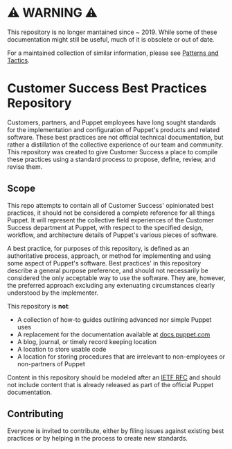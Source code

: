 # ⚠️ WARNING ⚠️

This repository is no longer mantained since ~ 2019. While some of these documentation might still be useful, much of it is obsolete or out of date.

For a maintained collection of similar information, please see [Patterns and Tactics](https://puppet.com/docs/patterns-and-tactics).

# Customer Success Best Practices Repository

Customers, partners, and Puppet employees have long sought standards for the implementation and configuration of Puppet's products and related software. These best practices are not official technical documentation, but rather a distillation of the collective experience of our team and community. This repository was created to give Customer Success a place to compile these practices using a standard process to propose, define, review, and revise them.

## Scope

This repo attempts to contain all of Customer Success' opinionated best practices, it should not be considered a complete reference for all things Puppet. It will represent the collective field experiences of the Customer Success department at Puppet, with respect to the specified design, workflow, and architecture details of Puppet's various pieces of software.

A best practice, for purposes of this repository, is defined as an authoritative process, approach, or method for implementing and using some aspect of Puppet's software. Best practices' in this repository describe a general purpose preference, and should not necessarily be considered the only acceptable way to use the software. They are, however, the preferred approach excluding any extenuating circumstances clearly understood by the implementer.

This repository is **not**:

- A collection of how-to guides outlining advanced nor simple Puppet uses
- A replacement for the documentation available at [docs.puppet.com](https://docs.puppet.com)
- A blog, journal, or timely record keeping location
- A location to store usable code
- A location for storing procedures that are irrelevant to non-employees or non-partners of Puppet

Content in this repository should be modeled after an [IETF RFC](https://www.ietf.org/standards/rfcs/) and should not include content that is already released as part of the official Puppet documentation.

## Contributing

Everyone is invited to contribute, either by filing issues against existing best practices or by helping in the process to create new standards.

